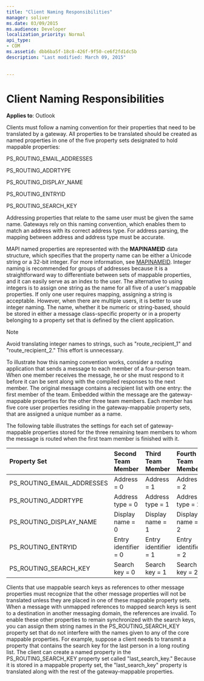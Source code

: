 ```yaml
---
title: "Client Naming Responsibilities"
manager: soliver
ms.date: 03/09/2015
ms.audience: Developer
localization_priority: Normal
api_type:
- COM
ms.assetid: dbb6ba5f-18c8-426f-9f50-ce6f2fd1dc5b
description: "Last modified: March 09, 2015"
 
 
---
```


# Client Naming Responsibilities

  
  
**Applies to**: Outlook 
  
Clients must follow a naming convention for their properties that need to be translated by a gateway. All properties to be translated should be created as named properties in one of the five property sets designated to hold mappable properties:
  
PS_ROUTING_EMAIL_ADDRESSES
  
PS_ROUTING_ADDRTYPE
  
PS_ROUTING_DISPLAY_NAME
  
PS_ROUTING_ENTRYID
  
PS_ROUTING_SEARCH_KEY
  
Addressing properties that relate to the same user must be given the same name. Gateways rely on this naming convention, which enables them to match an address with its correct address type. For address parsing, the mapping between address and address type must be accurate.
  
MAPI named properties are represented with the **MAPINAMEID** data structure, which specifies that the property name can be either a Unicode string or a 32-bit integer. For more information, see [MAPINAMEID](mapinameid.md). Integer naming is recommended for groups of addresses because it is a straightforward way to differentiate between sets of mappable properties, and it can easily serve as an index to the user. The alternative to using integers is to assign one string as the name for all five of a user's mappable properties. If only one user requires mapping, assigning a string is acceptable. However, when there are multiple users, it is better to use integer naming. The name, whether it be numeric or string-based, should be stored in either a message class-specific property or in a property belonging to a property set that is defined by the client application. 
  
> [!NOTE]
> Avoid translating integer names to strings, such as "route_recipient_1" and "route_recipient_2." This effort is unnecessary. 
  
To illustrate how this naming convention works, consider a routing application that sends a message to each member of a four-person team. When one member receives the message, he or she must respond to it before it can be sent along with the compiled responses to the next member. The original message contains a recipient list with one entry: the first member of the team. Embedded within the message are the gateway-mappable properties for the other three team members. Each member has five core user properties residing in the gateway-mappable property sets, that are assigned a unique number as a name. 
  
The following table illustrates the settings for each set of gateway-mappable properties stored for the three remaining team members to whom the message is routed when the first team member is finished with it.
  
|**Property Set**|**Second Team  <br/> Member**|**Third Team  <br/> Member**|**Fourth Team  <br/> Member**|
|:-----|:-----|:-----|:-----|
|PS_ROUTING_EMAIL_ADDRESSES  <br/> |Address = 0  <br/> |Address = 1  <br/> |Address = 2  <br/> |
|PS_ROUTING_ADDRTYPE  <br/> |Address type = 0  <br/> |Address type = 1  <br/> |Address type = 2  <br/> |
|PS_ROUTING_DISPLAY_NAME  <br/> |Display name = 0  <br/> |Display name = 1  <br/> |Display name = 2  <br/> |
|PS_ROUTING_ENTRYID  <br/> |Entry identifier = 0  <br/> |Entry identifier = 1  <br/> |Entry identifier = 2  <br/> |
|PS_ROUTING_SEARCH_KEY  <br/> |Search key = 0  <br/> |Search key = 1  <br/> |Search key = 2  <br/> |
   
Clients that use mappable search keys as references to other message properties must recognize that the other message properties will not be translated unless they are placed in one of these mappable property sets. When a message with unmapped references to mapped search keys is sent to a destination in another messaging domain, the references are invalid. To enable these other properties to remain synchronized with the search keys, you can assign them string names in the PS_ROUTING_SEARCH_KEY property set that do not interfere with the names given to any of the core mappable properties. For example, suppose a client needs to transmit a property that contains the search key for the last person in a long routing list. The client can create a named property in the PS_ROUTING_SEARCH_KEY property set called "last_search_key." Because it is stored in a mappable property set, the "last_search_key" property is translated along with the rest of the gateway-mappable properties.
  

